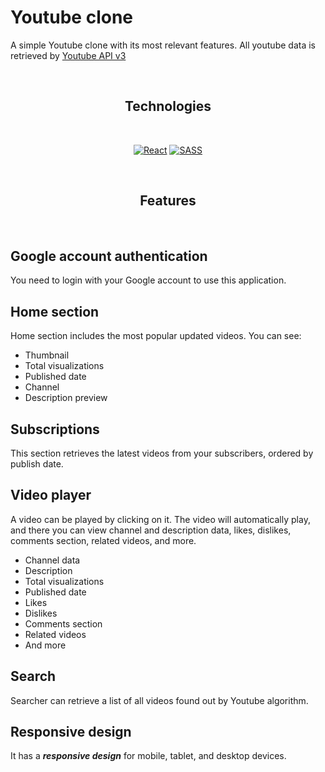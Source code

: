 # Youtube clone
A simple Youtube clone with its most relevant features. All youtube data is retrieved by [Youtube API v3](https://developers.google.com/youtube/v3)

<br />

<div align="center">
  
## Technologies
  
</div>

<br />

<div align="center">

[![React](https://img.shields.io/badge/-React-blue?style=for-the-badge&logo=React)](https://es.reactjs.org/)
[![SASS](https://img.shields.io/badge/-sass-white?style=for-the-badge&logo=sass)](https://sass-lang.com/)

</div>

<br />

<div align="center">
  
## Features

</div>

<br />

## Google account authentication
You need to login with your Google account to use this application.

## Home section
Home section includes the most popular updated videos. You can see:
<ul>
  <li>Thumbnail</li>
  <li>Total visualizations</li>
  <li>Published date</li>
  <li>Channel</li>
  <li>Description preview</li>
</ul>

## Subscriptions
This section retrieves the latest videos from your subscribers, ordered by publish date.

## Video player
A video can be played by clicking on it. The video will automatically play, and there you can view channel and description data, likes, dislikes, comments section, related videos, and more. 

<ul>
  <li>Channel data</li>
  <li>Description</li>
  <li>Total visualizations</li>
  <li>Published date</li>
  <li>Likes</li>
  <li>Dislikes</li>
  <li>Comments section</li>
  <li>Related videos</li>
  <li>And more</li>
</ul>

## Search
Searcher can retrieve a list of all videos found out by Youtube algorithm.

## Responsive design
It has a ***responsive design*** for mobile, tablet, and desktop devices.
